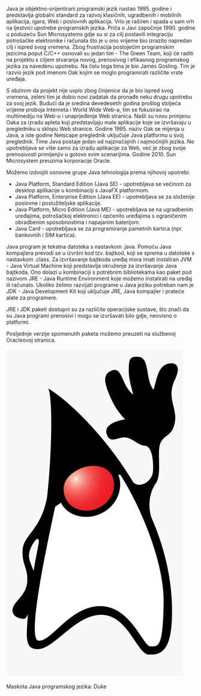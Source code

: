 Java je objektno-orijentirani programski jezik nastao 1995. godine i predstavlja globalni standard za razvoj klasičnih, ugradbenih i mobilnih aplikacija, igara, Web i poslovnih aplikacija. Vrlo je raširen i spada u sam vrh na ljestvici upotrebe programskih jezika. Priča o Javi započinje 1990. godine u poduzeću Sun Microsystems gdje su si za cilj postavili integraciju potrošačke elektronike i računala što je u ono vrijeme bio izrazito napredan cilj i ispred svog vremena. Zbog frustracija postojećim programskim jezicima poput C/C++ osnovali su jedan tim - The Green Team, koji će raditi na projektu s ciljem stvaranja novog, prenosivog i efikasnog programskog jezika za navedenu upotrebu. Na čelu toga tima je bio James Gosling. Tim je razvio jezik pod imenom Oak kojim se moglo programirati različite vrste uređaja.

S obzirom da projekt nije uspio zbog činjenice da je bio ispred svog vremena, zeleni tim je dobio novi zadatak da pronađe neku drugu upotrebu za svoj jezik. Budući da je sredina devedesetih godina prošlog stoljeća vrijeme proboja Interneta i World Wide Web-a, tim se fokusirao na multimediju na Web-u i unaprjeđenje Web stranica. Našli su novu primjenu Oaka za izradu apleta koji predstavljaju male aplikacije koje se izvršavaju u pregledniku u sklopu Web stranice. Godine 1995. naziv Oak se mijenja u Java, a iste godine Netscape preglednik uključuje Java platformu u svoj preglednik. Time Java postaje jedan od najznačajnih i najmoćnijih jezika. Ne upotrebljava se više samo za izradu aplikacije za Web, već je zbog svoje prenosivosti primijenjiv u gotovo svim scenarijima. Godine 2010. Sun Microsystem preuzima korporacije Oracle.

Možemo izdvojiti osnovne grupe Java tehnologija prema njihovoj upotrebi:

- Java Platform, Standard Edition (Java SE) - upotrebljava se većinom za desktop aplikacije u kombinaciji s JavaFX platformom.
- Java Platform, Enterprise Edition (Java EE) - upotrebljava se za složenije poslovne i poslužiteljske aplikacije.
- Java Platform, Micro Edition (Java ME) - upotrebljava se na ugradbenim uređajima, potrošačkoj elektronici i općenito uređajima s ograničenim obradbenim sposobnostima i napajanim baterijom.
- Java Card - upotrebljava se za programiranje pametnih kartica (npr. bankovnih i SIM kartica).

Java program je tekstna datoteka s nastavkom .java. Pomoću Java kompajlera prevodi se u izvršni kod tzv. bajtkod, koji se sprema u datoteke s nastavkom .class. Za izvršavanje bajtkoda uređaj mora imati instaliran JVM - Java Virtual Machine koji predstavlja okruženje za izvršavanje Java bajtkoda. Ono dolazi u kombinaciji s potrebnim bibliotekama kao paket pod nazivom JRE - Java Runtime Environment koje možemo instalirati na uređaj ili računalo. Ukoliko želimo razvijati programe u Java jeziku potreban nam je JDK - Java Development Kit koji uključuje JRE, Java kompajler i prateće alate za programere.

JRE i JDK paketi dostupni su za različite operacijske sustave, što znači da su Java programi prenosivi i mogu se izvršavati bilo gdje, neovisno o platformi.

Posljednje verzije spomenutih paketa možemo preuzeti na službenoj Oracleovoj stranica.

![Maskota Java programskog jezika: Duke](./duke.jpg)

Maskota Java programskog jezika: Duke